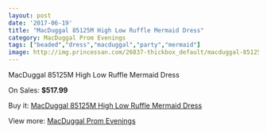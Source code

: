 ```yaml
---
layout: post
date: '2017-06-19'
title: "MacDuggal 85125M High Low Ruffle Mermaid Dress"
category: MacDuggal Prom Evenings
tags: ["beaded","dress","macduggal","party","mermaid"]
image: http://img.princessan.com/26837-thickbox_default/macduggal-85125m-high-low-ruffle-mermaid-dress.jpg
---
```

MacDuggal 85125M High Low Ruffle Mermaid Dress

On Sales: **$517.99**
<a href="https://www.princessan.com/en/12291-macduggal-85125m-high-low-ruffle-mermaid-dress.html"><amp-img layout="responsive" width="600" height="600" src="//img.princessan.com/26837-thickbox_default/macduggal-85125m-high-low-ruffle-mermaid-dress.jpg" alt="MacDuggal 85125M High Low Ruffle Mermaid Dress 0" /></a>

Buy it: [MacDuggal 85125M High Low Ruffle Mermaid Dress](https://www.princessan.com/en/12291-macduggal-85125m-high-low-ruffle-mermaid-dress.html "MacDuggal 85125M High Low Ruffle Mermaid Dress")

View more: [MacDuggal Prom Evenings](https://www.princessan.com/en/87- "MacDuggal Prom Evenings")